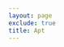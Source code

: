 ```yaml
---
layout: page
exclude: true
title: Apt
---
```



<!--stackedit_data:
eyJoaXN0b3J5IjpbMTY1NTU1MzE4NF19
-->